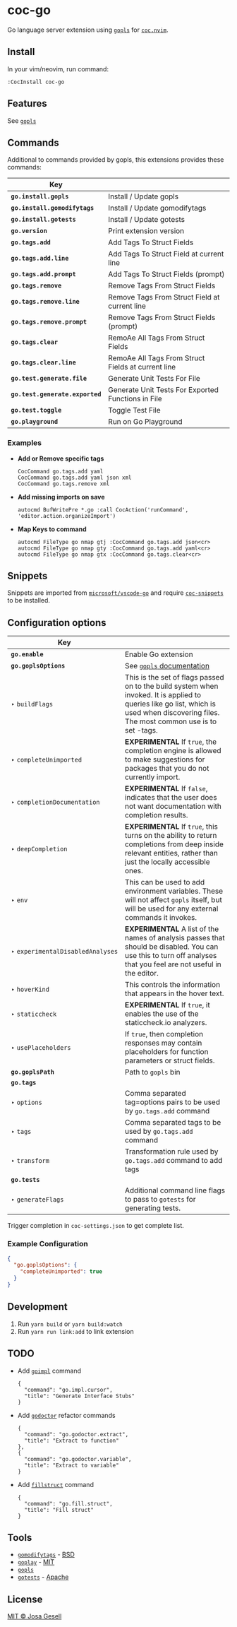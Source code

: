 # coc-go

Go language server extension using [`gopls`](https://github.com/golang/go/wiki/gopls)
for [`coc.nvim`](https://github.com/neoclide/coc.nvim).

## Install

In your vim/neovim, run command:

```
:CocInstall coc-go
```

## Features

See [`gopls`](https://github.com/golang/go/wiki/gopls)

## Commands

Additional to commands provided by gopls, this extensions provides these commands:

| Key                             |                                                    |
|---------------------------------|----------------------------------------------------|
| **`go.install.gopls`**          | Install / Update gopls                             |
| **`go.install.gomodifytags`**   | Install / Update gomodifytags                      |
| **`go.install.gotests`**        | Install / Update gotests                           |
| **`go.version`**                | Print extension version                            |
| **`go.tags.add`**               | Add Tags To Struct Fields                          |
| **`go.tags.add.line`**          | Add Tags To Struct Field at current line           |
| **`go.tags.add.prompt`**        | Add Tags To Struct Fields (prompt)                 |
| **`go.tags.remove`**            | Remove Tags From Struct Fields                     |
| **`go.tags.remove.line`**       | Remove Tags From Struct Field at current line      |
| **`go.tags.remove.prompt`**     | Remove Tags From Struct Fields (prompt)            |
| **`go.tags.clear`**             | RemoAe All Tags From Struct Fields                 |
| **`go.tags.clear.line`**        | RemoAe All Tags From Struct Fields at current line |
| **`go.test.generate.file`**     | Generate Unit Tests For File                       |
| **`go.test.generate.exported`** | Generate Unit Tests For Exported Functions in File |
| **`go.test.toggle`**            | Toggle Test File                                   |
| **`go.playground`**             | Run on Go Playground                               |

### Examples

- **Add or Remove specific tags**

  ```
  CocCommand go.tags.add yaml
  CocCommand go.tags.add yaml json xml
  CocCommand go.tags.remove xml
  ```

- **Add missing imports on save**

  ```
  autocmd BufWritePre *.go :call CocAction('runCommand', 'editor.action.organizeImport')
  ```

- **Map Keys to command**

  ```
  autocmd FileType go nmap gtj :CocCommand go.tags.add json<cr>
  autocmd FileType go nmap gty :CocCommand go.tags.add yaml<cr>
  autocmd FileType go nmap gtx :CocCommand go.tags.clear<cr>
  ```

## Snippets

Snippets are imported from [`microsoft/vscode-go`](https://github.com/microsoft/vscode-go)
and require [`coc-snippets`](https://github.com/neoclide/coc-snippets) to be
installed.

## Configuration options

| Key                              |                                                                                                                                                                                        |
|----------------------------------|----------------------------------------------------------------------------------------------------------------------------------------------------------------------------------------|
| **`go.enable`**                  | Enable Go extension                                                                                                                                                                    |
| **`go.goplsOptions`**            | See [`gopls` documentation](https://github.com/golang/tools/blob/master/gopls/doc/settings.md)                                                                                         |
| ‣ `buildFlags`                   | This is the set of flags passed on to the build system when invoked. It is applied to queries like go list, which is used when discovering files. The most common use is to set -tags. |
| ‣ `completeUnimported`           | **EXPERIMENTAL** If `true`, the completion engine is allowed to make suggestions for packages that you do not currently import.                                                        |
| ‣ `completionDocumentation`      | **EXPERIMENTAL** If `false`, indicates that the user does not want documentation with completion results.                                                                              |
| ‣ `deepCompletion`               | **EXPERIMENTAL** If `true`, this turns on the ability to return completions from deep inside relevant entities, rather than just the locally accessible ones.                          |
| ‣ `env`                          | This can be used to add environment variables. These will not affect `gopls` itself, but will be used for any external commands it invokes.                                            |
| ‣ `experimentalDisabledAnalyses` | **EXPERIMENTAL** A list of the names of analysis passes that should be disabled. You can use this to turn off analyses that you feel are not useful in the editor.                     |
| ‣ `hoverKind`                    | This controls the information that appears in the hover text.                                                                                                                          |
| ‣ `staticcheck`                  | **EXPERIMENTAL** If `true`, it enables the use of the staticcheck.io analyzers.                                                                                                        |
| ‣ `usePlaceholders`              | If `true`, then completion responses may contain placeholders for function parameters or struct fields.                                                                                |
| **`go.goplsPath`**               | Path to `gopls` bin                                                                                                                                                                    |
| **`go.tags`**                    |                                                                                                                                                                                        |
| ‣ `options`                      | Comma separated tag=options pairs to be used by `go.tags.add` command                                                                                                                  |
| ‣ `tags`                         | Comma separated tags to be used by `go.tags.add` command                                                                                                                               |
| ‣ `transform`                    | Transformation rule used by `go.tags.add` command to add tags                                                                                                                          |
| **`go.tests`**                   |                                                                                                                                                                                        |
| ‣ `generateFlags`                | Additional command line flags to pass to `gotests` for generating tests.                                                                                                               |

Trigger completion in `coc-settings.json` to get complete list.

### Example Configuration

```json
{
  "go.goplsOptions": {
    "completeUnimported": true
  }
}
```

## Development

1. Run `yarn build` or `yarn build:watch`
2. Run `yarn run link:add` to link extension

## TODO

- Add [`goimpl`](https://github.com/sasha-s/goimpl) command
  
  ```
  {
    "command": "go.impl.cursor",
    "title": "Generate Interface Stubs"
  }
  ```

- Add [`godoctor`](https://github.com/godoctor/godoctor) refactor commands

  ```
  {
    "command": "go.godoctor.extract",
    "title": "Extract to function"
  },
  {
    "command": "go.godoctor.variable",
    "title": "Extract to variable"
  }
  ```

- Add [`fillstruct`](https://github.com/davidrjenni/reftools/tree/master/cmd/fillstruct) command

  ```
  {
    "command": "go.fill.struct",
    "title": "Fill struct"
  }
  ```

## Tools

- [`gomodifytags`](http://github.com/fatih/gomodifytags) - [BSD](https://github.com/fatih/gomodifytags/blob/master/LICENSE)
- [`goplay`](http://github.com/haya14busa/goplay) - [MIT](https://github.com/haya14busa/goplay/blob/master/LICENSE)
- [`gopls`](https://golang.org/x/tools/cmd/gopls)
- [`gotests`](http://github.com/cweill/gotests) - [Apache](https://github.com/cweill/gotests/blob/develop/LICENSE)

## License

[MIT © Josa Gesell](LICENSE)
